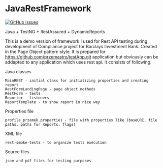 # JavaRestFramework
[![GitHub issues](https://img.shields.io/github/issues/przemastro/java-rest-assured-framework)](https://github.com/przemastro/java-rest-assured-framework/issues)

Java + TestNG + RestAssured + DynamicReports

This is a demo version of framework I used for Rest API testing during development of Compliance project for Barclays Investment Bank. 
Created in the Page Object pattern style. It is prepared for https://github.com/przemastro/testApp.git application but obviously can be addapted to any application which uses rest api.
It consists of following:

Java classes

    MainREST - initial class for initializing properties and creating report
    RestFormLandingPage - page object methods
    RestForm - tests
    Reporter - listeners
    ReportTemplate - to show report in nice way


Properties file

    profile_przemek.properties - file with properties like (baseURI, file paths, paths for Reports, flags)


XML file 

    rest-smoke-tests - to organize tests execution


Source files 

    json and pdf files for testing purposes


